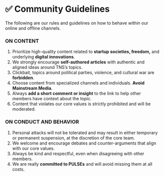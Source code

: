 # ✅ Community Guidelines

The following are our rules and guidelines on how to behave within our online and offline channels.

### ON CONTENT

1. Prioritize high-quality content related to **startup societies, freedom,** and underlying **digital innovations**.
2. We strongly encourage **self-authored articles** with authentic and aligned ideas around TNS’s topics.
3. Clickbait, topics around political parties, violence, and cultural war are **forbidden**.
4. Choose content from specialized channels and individuals. **Avoid Mainstream Media**.
5. Always **add a short comment or insight** to the link to help other members have context about the topic.
6. Content that violates our core values is strictly prohibited and will be moderated.

### ON CONDUCT AND BEHAVIOR

1. Personal attacks will not be tolerated and may result in either temporary or permanent suspension, at the discretion of the core team.
2. We welcome and encourage debates and counter-arguments that align with our core values.
3. Always be kind and respectful, even when disagreeing with other members.
4. We are really **committed to PULSEs** and will avoid missing them at all costs.
